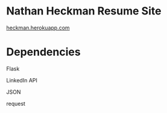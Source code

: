 <h1> Nathan Heckman Resume Site </h1>


[heckman.herokuapp.com](https://heckman.herokuapp.com/)
   
# Dependencies
  
Flask

LinkedIn API

JSON

request